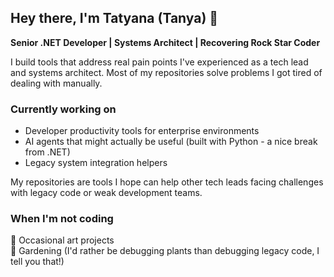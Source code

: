 ## Hey there, I'm Tatyana (Tanya) 👋

**Senior .NET Developer | Systems Architect | Recovering Rock Star Coder**

I build tools that address real pain points I've experienced as a tech lead and systems architect. Most of my repositories solve problems I got tired of dealing with manually.

### Currently working on
- Developer productivity tools for enterprise environments
- AI agents that might actually be useful (built with Python - a nice break from .NET)
- Legacy system integration helpers

My repositories are tools I hope can help other tech leads facing challenges with legacy code or weak development teams.

### When I'm not coding
🎨 Occasional art projects  
🌱 Gardening (I'd rather be debugging plants than debugging legacy code, I tell you that!)
